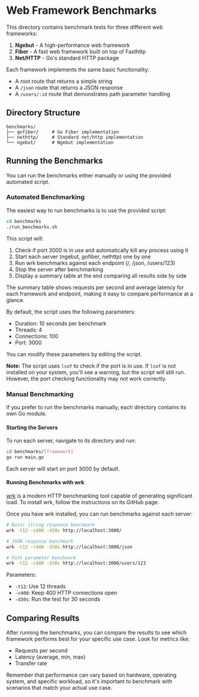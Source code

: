 # Web Framework Benchmarks

This directory contains benchmark tests for three different web frameworks:

1. **Ngebut** - A high-performance web framework
2. **Fiber** - A fast web framework built on top of Fasthttp
3. **Net/HTTP** - Go's standard HTTP package

Each framework implements the same basic functionality:
- A root route that returns a simple string
- A `/json` route that returns a JSON response
- A `/users/:id` route that demonstrates path parameter handling

## Directory Structure

```
benchmarks/
├── gofiber/     # Go Fiber implementation
├── nethttp/     # Standard net/http implementation
└── ngebut/      # Ngebut implementation
```

## Running the Benchmarks

You can run the benchmarks either manually or using the provided automated script.

### Automated Benchmarking

The easiest way to run benchmarks is to use the provided script:

```bash
cd benchmarks
./run_benchmarks.sh
```

This script will:
1. Check if port 3000 is in use and automatically kill any process using it
2. Start each server (ngebut, gofiber, nethttp) one by one
3. Run wrk benchmarks against each endpoint (/, /json, /users/123)
4. Stop the server after benchmarking
5. Display a summary table at the end comparing all results side by side

The summary table shows requests per second and average latency for each framework and endpoint, making it easy to compare performance at a glance.

By default, the script uses the following parameters:
- Duration: 10 seconds per benchmark
- Threads: 4
- Connections: 100
- Port: 3000

You can modify these parameters by editing the script.

**Note:** The script uses `lsof` to check if the port is in use. If `lsof` is not installed on your system, you'll see a warning, but the script will still run. However, the port checking functionality may not work correctly.

### Manual Benchmarking

If you prefer to run the benchmarks manually, each directory contains its own Go module.

#### Starting the Servers

To run each server, navigate to its directory and run:

```bash
cd benchmarks/[framework]
go run main.go
```

Each server will start on port 3000 by default.

#### Running Benchmarks with wrk

[wrk](https://github.com/wg/wrk) is a modern HTTP benchmarking tool capable of generating significant load. To install wrk, follow the instructions on its GitHub page.

Once you have wrk installed, you can run benchmarks against each server:

```bash
# Basic string response benchmark
wrk -t12 -c400 -d30s http://localhost:3000/

# JSON response benchmark
wrk -t12 -c400 -d30s http://localhost:3000/json

# Path parameter benchmark
wrk -t12 -c400 -d30s http://localhost:3000/users/123
```

Parameters:
- `-t12`: Use 12 threads
- `-c400`: Keep 400 HTTP connections open
- `-d30s`: Run the test for 30 seconds

## Comparing Results

After running the benchmarks, you can compare the results to see which framework performs best for your specific use case. Look for metrics like:

- Requests per second
- Latency (average, min, max)
- Transfer rate

Remember that performance can vary based on hardware, operating system, and specific workload, so it's important to benchmark with scenarios that match your actual use case.
